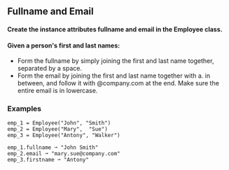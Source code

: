 ## Fullname and Email
#### Create the instance attributes fullname and email in the Employee class. 
#### Given a person's first and last names:

- Form the fullname by simply joining the first and last name together,
  separated by a space.
- Form the email by joining the first and last name together with a.
  in between, and follow it with @company.com at the end. Make sure the
  entire email is in lowercase.
  
### Examples
```
emp_1 = Employee("John", "Smith")
emp_2 = Employee("Mary",  "Sue")
emp_3 = Employee("Antony", "Walker")

emp_1.fullname ➞ "John Smith"
emp_2.email ➞ "mary.sue@company.com"
emp_3.firstname ➞ "Antony"
```
